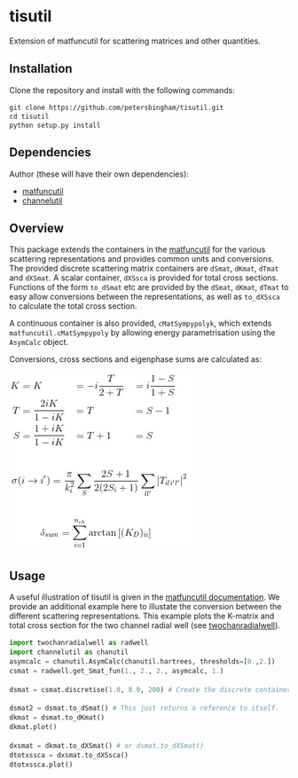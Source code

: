 # tisutil
Extension of matfuncutil for scattering matrices and other quantities.

## Installation

Clone the repository and install with the following commands:

    git clone https://github.com/petersbingham/tisutil.git
    cd tisutil
    python setup.py install
    
## Dependencies

Author (these will have their own dependencies):
 - [matfuncutil](https://github.com/petersbingham/matfuncutil)
 - [channelutil](https://github.com/petersbingham/channelutil)

## Overview

This package extends the containers in the [matfuncutil](https://github.com/petersbingham/matfuncutil) for the various scattering representations and provides common units and conversions. The provided discrete scattering matrix containers are `dSmat`, `dKmat`, `dTmat` and `dXSmat`. A scalar container, `dXSsca` is provided for total cross sections. Functions of the form `to_dSmat` etc are provided by the `dSmat`, `dKmat`, `dTmat` to easy allow conversions between the representations, as well as `to_dXSsca` to calculate the total cross section. 

A continuous container is also provided, `cMatSympypolyk`, which extends `matfuncutil.cMatSympypoly` by allowing energy parametrisation using the `AsymCalc` object.

Conversions, cross sections and eigenphase sums are calculated as:<br/>

![equations](https://github.com/petersbingham/tisutil/blob/master/equations.jpg)

## Usage

A useful illustration of tisutil is given in the [matfuncutil documentation](https://github.com/petersbingham/matfuncutil). We provide an additional example here to illustate the conversion between the different scattering representations. This example plots the K-matrix and total cross section for the two channel radial well (see [twochanradialwell](https://github.com/petersbingham/twochanradialwell)).

```python
import twochanradialwell as radwell
import channelutil as chanutil
asymcalc = chanutil.AsymCalc(chanutil.hartrees, thresholds=[0.,2.])
csmat = radwell.get_Smat_fun(1., 2., 2., asymcalc, 1.)

dsmat = csmat.discretise(1.0, 8.0, 200) # Create the discrete container.

dsmat2 = dsmat.to_dSmat() # This just returns a reference to itself.
dkmat = dsmat.to_dKmat()
dkmat.plot()

dxsmat = dkmat.to_dXSmat() # or dsmat.to_dXSmat()
dtotxssca = dxsmat.to_dXSsca()
dtotxssca.plot()
```
